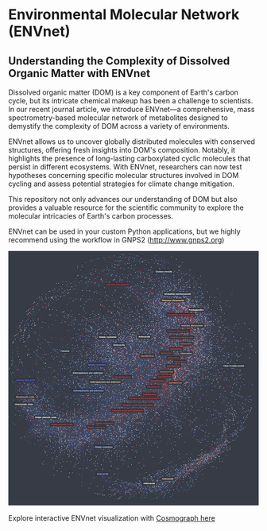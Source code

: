# Environmental Molecular Network (ENVnet)

## Understanding the Complexity of Dissolved Organic Matter with ENVnet

Dissolved organic matter (DOM) is a key component of Earth's carbon cycle, but its intricate chemical makeup has been a challenge to scientists. In our recent journal article, we introduce ENVnet—a comprehensive, mass spectrometry-based molecular network of metabolites designed to demystify the complexity of DOM across a variety of environments.

ENVnet allows us to uncover globally distributed molecules with conserved structures, offering fresh insights into DOM's composition. Notably, it highlights the presence of long-lasting carboxylated cyclic molecules that persist in different ecosystems. With ENVnet, researchers can now test hypotheses concerning specific molecular structures involved in DOM cycling and assess potential strategies for climate change mitigation.

This repository not only advances our understanding of DOM but also provides a valuable resource for the scientific community to explore the molecular intricacies of Earth's carbon processes.

ENVnet can be used in your custom Python applications, but we highly recommend using the workflow in GNPS2 (http://www.gnps2.org)

[![Example Network](/data/cosmograph_screenshot.png?raw=true "Optional Title")](https://cosmograph.app/run/?data=https://raw.githubusercontent.com/biorack/envnet/main/data/edge_data.csv&source=source&target=target&gravity=0.25&repulsion=1&repulsionTheta=1.15&linkSpring=0.16&linkDistance=10&friction=0.85&renderLabels=true&renderHoveredLabel=true&renderLinks=true&nodeSizeScale=1&linkWidthScale=1&linkArrowsSizeScale=1&nodeSize=size-total%20links&nodeColor=color-total%20links&linkWidth=width-default&linkColor=color-default&)


Explore interactive ENVnet visualization with [Cosmograph here](https://cosmograph.app/run/?data=https://raw.githubusercontent.com/biorack/envnet/main/data/edge_data.csv&source=source&target=target&gravity=0.25&repulsion=1&repulsionTheta=1.15&linkSpring=0.16&linkDistance=10&friction=0.85&renderLabels=true&renderHoveredLabel=true&renderLinks=true&nodeSizeScale=1&linkWidthScale=1&linkArrowsSizeScale=1&nodeSize=size-total%20links&nodeColor=color-total%20links&linkWidth=width-default&linkColor=color-default&)
